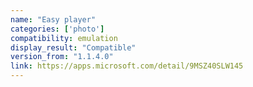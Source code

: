 ```yaml
---
name: "Easy player"
categories: ['photo']
compatibility: emulation
display_result: "Compatible"
version_from: "1.1.4.0"
link: https://apps.microsoft.com/detail/9MSZ40SLW145
---
```

